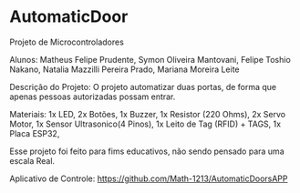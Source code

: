 # AutomaticDoor
Projeto de Microcontroladores

Alunos:
Matheus Felipe Prudente,
Symon Oliveira Mantovani,
Felipe Toshio Nakano,
Natalia Mazzilli Pereira Prado,
Mariana Moreira Leite

Descrição do Projeto: O projeto automatizar duas portas, de forma que apenas pessoas autorizadas possam entrar.

Materiais:
1x LED,
2x Botões,
1x Buzzer,
1x Resistor (220 Ohms),
2x Servo Motor,
1x Sensor Ultrasonico(4 Pinos),
1x Leito de Tag (RFID) + TAGS,
1x Placa ESP32,

Esse projeto foi feito para fims educativos, não sendo pensado para uma escala Real.

Aplicativo de Controle: https://github.com/Math-1213/AutomaticDoorsAPP
